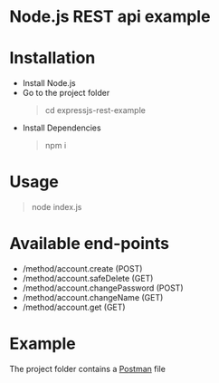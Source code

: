 # Node.js REST api example
 
Installation
=

* Install Node.js
* Go to the project folder 
    > cd expressjs-rest-example
* Install Dependencies
    > npm i

Usage
=
> node index.js

Available end-points
=
* /method/account.create (POST)
* /method/account.safeDelete (GET)
* /method/account.changePassword (POST)
* /method/account.changeName (GET)
* /method/account.get (GET)

Example
=
The project folder contains a [Postman](https://github.com/lacartez/node-js-rest-api-example/blob/main/postman.json) file